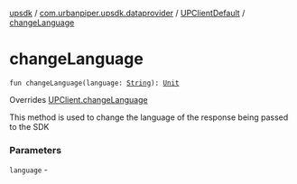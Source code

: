 [upsdk](../../index.md) / [com.urbanpiper.upsdk.dataprovider](../index.md) / [UPClientDefault](index.md) / [changeLanguage](./change-language.md)

# changeLanguage

`fun changeLanguage(language: `[`String`](https://kotlinlang.org/api/latest/jvm/stdlib/kotlin/-string/index.html)`): `[`Unit`](https://kotlinlang.org/api/latest/jvm/stdlib/kotlin/-unit/index.html)

Overrides [UPClient.changeLanguage](../-u-p-client/change-language.md)

This method is used to change the language of the response being passed to the SDK

### Parameters

`language` - 